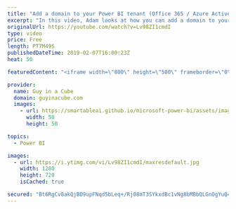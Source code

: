 ```yaml
---
title: "Add a domain to your Power BI tenant (Office 365 / Azure Active Directory)"
excerpt: "In this video, Adam looks at how you can add a domain to your Power BI tenant. This is done by adding the domain through Azure Active Directory or Office 365.  LET'S CONNECT!  Guy in a Cube -- https://guyinacube.com -- http://twitter.com/guyinacube -- http://www.facebook.com/guyinacube -- Snapchat -"
originalUrl: https://youtube.com/watch?v=Lv98ZI1cmdI
type: video
price: Free
length: PT7M49S
publishedDateTime: 2019-02-07T16:00:23Z
heat: 50

featuredContent: "<iframe width=\"800\" height=\"500\" frameborder=\"0\" src=\"https://www.youtube.com/embed/Lv98ZI1cmdI\" allow=\"accelerometer; autoplay; encrypted-media; gyroscope; picture-in-picture\" allowfullscreen></iframe>"

provider:
  name: Guy in a Cube
  domain: guyinacube.com
  images:
    - url: https://smartableai.github.io/microsoft-power-bi/assets/images/organizations/guyinacube.com-50x50.jpg
      width: 50
      height: 50

topics:
  - Power BI

images:
  - url: https://i.ytimg.com/vi/Lv98ZI1cmdI/maxresdefault.jpg
    width: 1280
    height: 720
    isCached: true

secured: "Bt6RgCv8akQjBD9upFNqd5bLeq+/Rj08mT3SYkxdBc1vNg8bMBbQLGnOgYuQ4qiAngj20aIUrbzP07UvskwOLYihraUhxTPRSzgUvqbSFg6rG2W1gSomqHc/rPw8/qAHugSj9qn5jYV9WR5Rxp3KHTLKCOj6JwDwA+KBeP2iVEQ20TNGPqxduc+wJGIJk2AZUKh2I5/sxBYqijIjp2r9U/eT2IOKiCyKcPbW7x0XU8B3DYrR6OD7p2cjFU2Uono07DPrEoL8tedlWpChpTqX2AKx933rGdM3/tyxCoUQwfRgsRqMQF464sw+D6TXnvkfkuY5lHlNtSfA4Erq9d6s23PvWErvHamnMH+hZ69Bj8g8E6769et5D7NZZtBmj4JOJCKifQtjCckqeNkSL4lnoiYbhkRVcT58rIkYWipslsE=;xlDjAjh+j5V3vWrUqX8/1w=="
---
```


